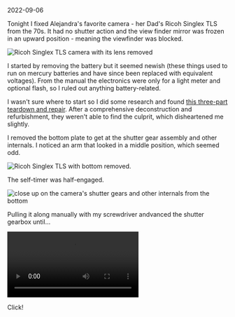 2022-09-06

Tonight I fixed Alejandra's favorite camera - her Dad's Ricoh Singlex TLS from the 70s. It had no shutter action and the view finder mirror was frozen in an upward position - meaning the viewfinder was blocked.

![Ricoh Singlex TLS camera with its lens removed](img/ricoh_repair_1.jpg)

I started by removing the battery but it seemed newish (these things used to run on mercury batteries and have since been replaced with equivalent voltages). From the manual the electronics were only for a light meter and optional flash, so I ruled out anything battery-related.

I wasn't sure where to start so I did some research and found [this three-part teardown and repair](https://simonhawketts.co.uk/2016/04/26/singlex-tls-strip-down-and-repair-part-1/). After a comprehensive deconstruction and refurbishment, they weren't able to find the culprit, which disheartened me slightly.

I removed the bottom plate to get at the shutter gear assembly and other internals. I noticed an arm that looked in a middle position, which seemed odd.

![Ricoh Singlex TLS with bottom removed.](img/ricoh_repair_2.jpg)

The self-timer was half-engaged.

![close up on the camera's shutter gears and other internals from the bottom](img/ricoh_repair_3.jpg)

Pulling it along manually with my screwdriver andvanced the shutter gearbox until...

![Ricoh camera shutter action working after repair, height: 400px](img/ricoh_repair_4.mp4)

Click!
